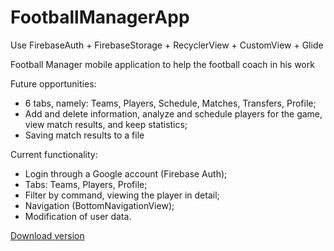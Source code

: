 # FootballManagerApp
Use FirebaseAuth + FirebaseStorage + RecyclerView + CustomView + Glide

Football Manager mobile application to help the football coach in his work

Future opportunities:
- 6 tabs, namely: Teams, Players, Schedule, Matches, Transfers, Profile;
- Add and delete information, analyze and schedule players for the game, view match results, and keep statistics;
- Saving match results to a file

Current functionality:
- Login through a Google account (Firebase Auth);
- Tabs: Teams, Players, Profile;
- Filter by command, viewing the player in detail;
- Navigation (BottomNavigationView);
- Modification of user data.

[Download version]([https://github.com/Vladyslav-Momot/EDKI/blob/main/EDKI-v0.1.1.apk](https://github.com/V-34-10/FootballManagerApp/blob/main/Football%20Manager%201.3.apk))
